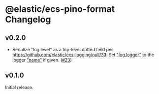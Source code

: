 # @elastic/ecs-pino-format Changelog

## v0.2.0

- Serialize "log.level" as a top-level dotted field per
  <https://github.com/elastic/ecs-logging/pull/33>.
  Set ["log.logger"](https://www.elastic.co/guide/en/ecs/current/ecs-log.html#field-log-logger)
  to the logger ["name"](https://getpino.io/#/docs/api?id=name-string) if given.
  ([#23](https://github.com/elastic/ecs-logging-js/pull/23))

## v0.1.0

Initial release.
